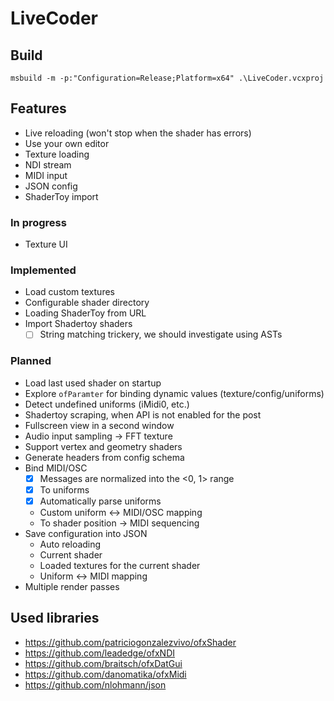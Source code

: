 # LiveCoder
## Build
`msbuild -m -p:"Configuration=Release;Platform=x64" .\LiveCoder.vcxproj`

## Features
- Live reloading (won't stop when the shader has errors)
- Use your own editor
- Texture loading
- NDI stream
- MIDI input
- JSON config
- ShaderToy import
### In progress
- Texture UI

### Implemented
- Load custom textures
- Configurable shader directory
- Loading ShaderToy from URL
- Import Shadertoy shaders
  - [ ] String matching trickery, we should investigate using ASTs
### Planned
- Load last used shader on startup
- Explore `ofParamter` for binding dynamic values (texture/config/uniforms)
- Detect undefined uniforms (iMidi0, etc.)
- Shadertoy scraping, when API is not enabled for the post
- Fullscreen view in a second window
- Audio input sampling -> FFT texture
- Support vertex and geometry shaders
- Generate headers from config schema
- Bind MIDI/OSC
	- [x] Messages are normalized into the <0, 1> range
	- [x] To uniforms
	- [x] Automatically parse uniforms
	- Custom uniform <-> MIDI/OSC mapping
	- To shader position -> MIDI sequencing
- Save configuration into JSON
  - Auto reloading
  - Current shader
  - Loaded textures for the current shader
  - Uniform <-> MIDI mapping
- Multiple render passes

## Used libraries
- https://github.com/patriciogonzalezvivo/ofxShader
- https://github.com/leadedge/ofxNDI
- https://github.com/braitsch/ofxDatGui
- https://github.com/danomatika/ofxMidi
- https://github.com/nlohmann/json
